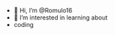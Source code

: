 - 👋 Hi, I’m @Romulo16
- 👀 I’m interested in learning about
- coding

<!---
Romulo16/Romulo16 is a ✨ special ✨ repository because its `README.md` (this file) appears on your GitHub profile.
You can click the Preview link to take a look at your changes.
--->
